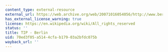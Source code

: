```yaml
---
content_type: external-resource
external_url: https://web.archive.org/web/20071016054056/http://www.berlinonline.de/tip/index.php
has_external_license_warning: true
license: https://en.wikipedia.org/wiki/All_rights_reserved
status: ''
title: TIP - Berlin
uid: 70ed3f05-a514-4cfa-b179-03a2bfdc075b
wayback_url: ''
---
```

